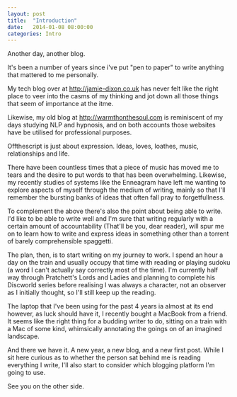```yaml
---
layout: post
title:  "Introduction"
date:   2014-01-08 08:00:00
categories: Intro
---
```


Another day, another blog.

It's been a number of years since i've put "pen to paper" to write anything that mattered to me personally.

My tech blog over at http://jamie-dixon.co.uk has never felt like the right place to veer into the casms of my thinking and jot down all those things that seem of importance at the itme.

Likewise, my old blog at http://warmthonthesoul.com is reminiscent of my days studying NLP and hypnosis, and on both accounts those websites have be utilised for professional purposes.

Offthescript is just about expression. Ideas, loves, loathes, music, relationships and life.

There have been countless times that a piece of music has moved me to tears and the desire to put words to that has been overwhelming. Likewise, my recently studies of systems like the Enneagram have left me wanting to explore aspects of myself through the medium of writing, mainly so that I'll remember the bursting banks of ideas that often fall pray to forgetfullness.

To complement the above there's also the point about being able to write. I'd like to be able to write well and I'm sure that writing regularly with a certain amount of accountability (That'll be you, dear reader), will spur me on to learn how to write and express ideas in something other than a torrent of barely comprehensible spaggetti.

The plan, then, is to start writing on my journey to work. I spend an hour a day on the train and usually occupy that time with reading or playing sudoku (a word I can't actually say correctly most of the time).
I'm currently half way through Pratchett's Lords and Ladies and planning to complete his Discworld series before realising I was always a character, not an observer as I initially thought, so I'll still keep up the reading.

The laptop that I've been using for the past 4 years ia almost at its end however, as luck should have it, I recently bought a MacBook from a friend. It seems like the right thing for a budding writer to do, sitting on a train with a Mac of some kind, whimsically annotating the goings on of an imagined landscape.

And there we have it. A new year, a new blog, and a new first post. While I sit here curious as to whether the person sat behind me is reading everything I write, I'll also start to consider which blogging platform I'm going to use.

See you on the other side.